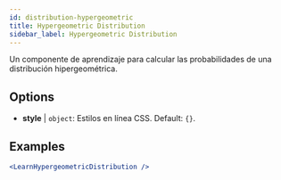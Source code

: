 ```yaml
---
id: distribution-hypergeometric
title: Hypergeometric Distribution
sidebar_label: Hypergeometric Distribution
---
```


Un componente de aprendizaje para calcular las probabilidades de una distribución hipergeométrica.

## Options

* __style__ | `object`: Estilos en línea CSS. Default: `{}`.


## Examples

```jsx live
<LearnHypergeometricDistribution />
```

